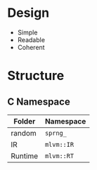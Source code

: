 # Design

* Simple
* Readable
* Coherent

# Structure

## C Namespace

| Folder     | Namespace   |
| ---------- | ----------- |
| random     | `sprng_`    |
| IR         | `mlvm::IR`  |
| Runtime    | `mlvm::RT`  |

